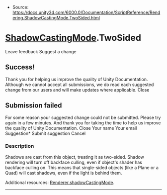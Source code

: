 * Source: https://docs.unity3d.com/6000.0/Documentation/ScriptReference/Rendering.ShadowCastingMode.TwoSided.html

#  [ShadowCastingMode](https://docs.unity3d.com/6000.0/Documentation/ScriptReference/Rendering.ShadowCastingMode.html).TwoSided
Leave feedback
Suggest a change
## Success!
Thank you for helping us improve the quality of Unity Documentation. Although we cannot accept all submissions, we do read each suggested change from our users and will make updates where applicable.
Close
## Submission failed
For some reason your suggested change could not be submitted. Please <a>try again</a> in a few minutes. And thank you for taking the time to help us improve the quality of Unity Documentation.
Close
Your name Your email Suggestion* Submit suggestion
Cancel
### Description
Shadows are cast from this object, treating it as two-sided.
Shadow rendering will turn off backface culling, even if object's shader has backface culling on. This means that single-sided objects (like a Plane or a Quad) will cast shadows, even if the light is behind them.  
  
Additional resources: [Renderer.shadowCastingMode](https://docs.unity3d.com/6000.0/Documentation/ScriptReference/Renderer-shadowCastingMode.html).
* * *
